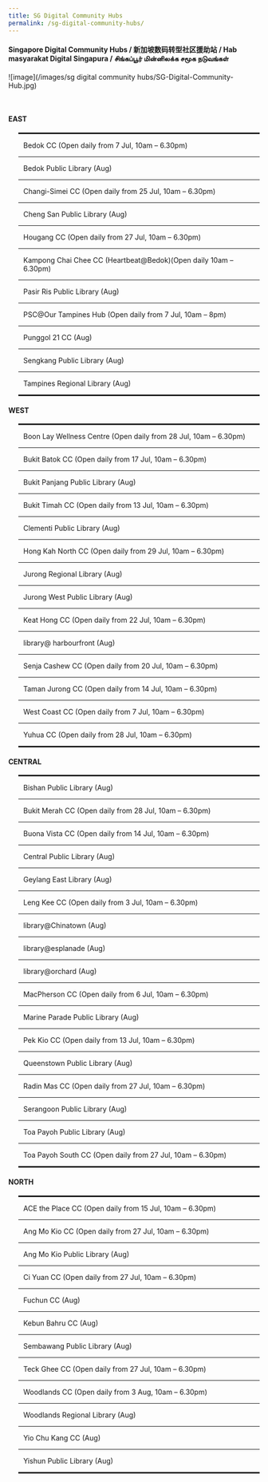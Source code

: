 ```yaml
---
title: SG Digital Community Hubs
permalink: /sg-digital-community-hubs/
---
```


#### Singapore Digital Community Hubs / 新加坡数码转型社区援助站 / Hab masyarakat Digital Singapura / சிங்கப்பூர் மின்னிலக்க சமூக நடுவங்கள்

![image](/images/sg digital community hubs/SG-Digital-Community-Hub.jpg)

<br>
  <div class="row">
    <div class="col-sm-6">
    <h4>EAST</h4>
    <div style="padding-left: 20px;">
    <hr style="border: 1px solid;" />
    <p style="margin-left: 10px;">Bedok CC (Open daily from 7 Jul, 10am &ndash; 6.30pm)</p>
    <hr />
    <p style="margin-left: 10px;">Bedok Public Library (Aug)</p>
    <hr />
    <p style="margin-left: 10px;">Changi-Simei CC (Open daily from 25 Jul, 10am &ndash; 6.30pm)</p>
    <hr />
    <p style="margin-left: 10px;">Cheng San Public Library (Aug)</p>
    <hr />
    <p style="margin-left: 10px;">Hougang CC (Open daily from 27 Jul, 10am &ndash; 6.30pm)</p>
    <hr />
    <p style="margin-left: 10px;">Kampong Chai Chee CC (Heartbeat@Bedok)(Open daily 10am &ndash; 6.30pm)</p>
    <hr />
    <p style="margin-left: 10px;">Pasir Ris Public Library (Aug)</p>
    <hr />
    <p style="margin-left: 10px;">PSC@Our Tampines Hub (Open daily from 7 Jul, 10am &ndash; 8pm)</p>
    <hr />
    <p style="margin-left: 10px;">Punggol 21 CC (Aug)</p>
    <hr />
    <p style="margin-left: 10px;">Sengkang Public Library (Aug)</p>
    <hr />
    <p style="margin-left: 10px;">Tampines Regional Library (Aug)</p>
    <hr style="border: 1px solid;" />
    </div>
    <h4>WEST</h4>
    <div style="padding-left: 20px;">
    <hr style="border: 1px solid;" />
    <p style="margin-left: 10px;">Boon Lay Wellness Centre (Open daily from 28 Jul, 10am &ndash; 6.30pm)</p>
    <hr />
    <p style="margin-left: 10px;">Bukit Batok CC (Open daily from 17 Jul, 10am &ndash; 6.30pm)</p>
    <hr />
    <p style="margin-left: 10px;">Bukit Panjang Public Library (Aug)</p>
    <hr />
    <p style="margin-left: 10px;">Bukit Timah CC (Open daily from 13 Jul, 10am &ndash; 6.30pm)</p>
    <hr />
    <p style="margin-left: 10px;">Clementi Public Library (Aug)</p>
    <hr />
    <p style="margin-left: 10px;">Hong Kah North CC (Open daily from 29 Jul, 10am &ndash; 6.30pm)</p>
    <hr />
    <p style="margin-left: 10px;">Jurong Regional Library (Aug)</p>
    <hr />
    <p style="margin-left: 10px;">Jurong West Public Library (Aug)</p>
    <hr />
    <p style="margin-left: 10px;">Keat Hong CC (Open daily from 22 Jul, 10am &ndash; 6.30pm)</p>
    <hr />
    <p style="margin-left: 10px;">library@ harbourfront (Aug)</p>
    <hr />
    <p style="margin-left: 10px;">Senja Cashew CC (Open daily from 20 Jul, 10am &ndash; 6.30pm)</p>
    <hr />
    <p style="margin-left: 10px;">Taman Jurong CC (Open daily from 14 Jul, 10am &ndash; 6.30pm)</p>
    <hr />
    <p style="margin-left: 10px;">West Coast CC (Open daily from 7 Jul, 10am &ndash; 6.30pm)</p>
    <hr />
    <p style="margin-left: 10px;">Yuhua CC (Open daily from 28 Jul, 10am &ndash; 6.30pm)</p>
    <hr style="border: 1px solid;" />
    </div>
    </div>
    <div class="col-sm-6">
    <h4>CENTRAL</h4>
    <div style="padding-left: 20px;">
    <hr style="border: 1px solid;" />
    <p style="margin-left: 10px;">Bishan Public Library (Aug)</p>
    <hr />
    <p style="margin-left: 10px;">Bukit Merah CC (Open daily from 28 Jul, 10am &ndash; 6.30pm)</p>
    <hr />
    <p style="margin-left: 10px;">Buona Vista CC (Open daily from 14 Jul, 10am &ndash; 6.30pm)</p>
    <hr />
    <p style="margin-left: 10px;">Central Public Library (Aug)</p>
    <hr />
    <p style="margin-left: 10px;">Geylang East Library (Aug)</p>
    <hr />
    <p style="margin-left: 10px;">Leng Kee CC (Open daily from 3 Jul, 10am &ndash; 6.30pm)</p>
    <hr />
    <p style="margin-left: 10px;">library@Chinatown (Aug)</p>
    <hr />
    <p style="margin-left: 10px;">library@esplanade (Aug)</p>
    <hr />
    <p style="margin-left: 10px;">library@orchard (Aug)</p>
    <hr />
    <p style="margin-left: 10px;">MacPherson CC (Open daily from 6 Jul, 10am &ndash; 6.30pm)</p>
    <hr />
    <p style="margin-left: 10px;">Marine Parade Public Library (Aug)</p>
    <hr />
    <p style="margin-left: 10px;">Pek Kio CC (Open daily from 13 Jul, 10am &ndash; 6.30pm)</p>
    <hr />
    <p style="margin-left: 10px;">Queenstown Public Library (Aug)</p>
    <hr />
    <p style="margin-left: 10px;">Radin Mas CC (Open daily from 27 Jul, 10am &ndash; 6.30pm)</p>
    <hr />
    <p style="margin-left: 10px;">Serangoon Public Library (Aug)</p>
    <hr />
    <p style="margin-left: 10px;">Toa Payoh Public Library (Aug)</p>
    <hr />
    <p style="margin-left: 10px;">Toa Payoh South CC (Open daily from 27 Jul, 10am &ndash; 6.30pm)</p>
    <hr style="border: 1px solid;" />
    </div>
    <h4>NORTH</h4>
    <div style="padding-left: 20px;">
    <hr style="border: 1px solid;" />
    <p style="margin-left: 10px;">ACE the Place CC (Open daily from 15 Jul, 10am &ndash; 6.30pm)</p>
    <hr />
    <p style="margin-left: 10px;">Ang Mo Kio CC (Open daily from 27 Jul, 10am &ndash; 6.30pm)</p>
    <hr />
    <p style="margin-left: 10px;">Ang Mo Kio Public Library (Aug)</p>
    <hr />
    <p style="margin-left: 10px;">Ci Yuan CC (Open daily from 27 Jul, 10am &ndash; 6.30pm)</p>
    <hr />
    <p style="margin-left: 10px;">Fuchun CC (Aug)</p>
    <hr />
    <p style="margin-left: 10px;">Kebun Bahru CC (Aug)</p>
    <hr />
    <p style="margin-left: 10px;">Sembawang Public Library (Aug)</p>
    <hr />
    <p style="margin-left: 10px;">Teck Ghee CC (Open daily from 27 Jul, 10am &ndash; 6.30pm)</p>
    <hr />
    <p style="margin-left: 10px;">Woodlands CC (Open daily from 3 Aug, 10am &ndash; 6.30pm)</p>
    <hr />
    <p style="margin-left: 10px;">Woodlands Regional Library (Aug)</p>
    <hr />
    <p style="margin-left: 10px;">Yio Chu Kang CC (Aug)</p>
    <hr />
    <p style="margin-left: 10px;">Yishun Public Library (Aug)</p>
    <hr style="border: 1px solid;" />
    </div>
    </div>
    </div>
